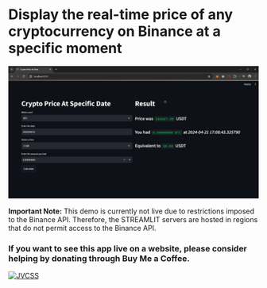# Display the real-time price of any cryptocurrency on Binance at a specific moment

![demo](Screenshot0_2024-04-21_17-08-56.png)



**Important Note:** This demo is currently not live due to restrictions imposed to the Binance API. Therefore, the STREAMLIT servers are hosted in regions that do not permit access to the Binance API.

### If you want to see this app live on a website, please consider helping by donating through Buy Me a Coffee.

[![JVCSS](https://img.shields.io/badge/Buy%20Me%20A%20Coffe-05122A?style=for-the-badge&logo=buy-me-a-coffee&logoColor=green)](https://www.buymeacoffee.com/jvcs/)
